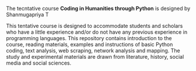 The tecntative course **Coding in Humanities through Python** is designed by Shanmugapriya T

This tentative course is designed to accommodate students and scholars who have a little experience and/or do not have any previous experience in programming languages. This repository contains introduction to the course, reading materials, examples and instructions of basic Python coding, text analysis, web scraping, network analysis and mapping. The study and experimental materials are drawn from literature, history, social media and social sciences. 

